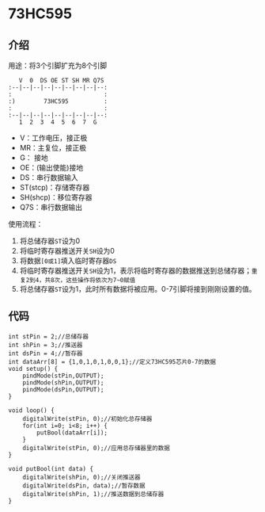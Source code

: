 # 73HC595

## 介绍

用途：将3个引脚扩充为8个引脚

```
   V  0  DS OE ST SH MR Q7S  
:--|--|--|--|--|--|--|--|--:
:                          :
:)        73HC595          :
:                          :
:--|--|--|--|--|--|--|--|--:
   1  2  3  4  5  6  7  G
```

- V：工作电压，接正极
- MR：主复位，接正极
- G： 接地
- OE：(输出使能)接地 
- DS：串行数据输入
- ST(stcp)：存储寄存器
- SH(shcp)：移位寄存器
- Q7S：串行数据输出

使用流程：

1. 将总储存器`ST`设为0
2. 将临时寄存器推送开关`SH`设为0
3. 将数据`[0或1]`填入临时寄存器`DS`
4. 将临时寄存器推送开关`SH`设为1，表示将临时寄存器的数据推送到总储存器；`重复2到4，共8次，这些操作将依次为7~0赋值`
5. 将总储存器`ST`设为1，此时所有数据将被应用。0-7引脚将接到刚刚设置的值。

## 代码

```
int stPin = 2;//总储存器
int shPin = 3;//推送器
int dsPin = 4;//暂存器
int dataArr[8] = {1,0,1,0,1,0,0,1};//定义73HC595芯片0-7的数据
void setup() {
    pindMode(stPin,OUTPUT);
    pindMode(shPin,OUTPUT);
    pindMode(dsPin,OUTPUT);
}

void loop() {
    digitalWrite(stPin, 0);//初始化总存储器
    for(int i=0; i<8; i++) {
        putBool(dataArr[i]);
    }
    digitalWrite(stPin, 0);//应用总存储器里的数据
}

void putBool(int data) {
    digitalWrite(shPin, 0);//关闭推送器
    digitalWrite(dsPin, data);//暂存数据
    digitalWrite(shPin, 1);//推送数据到总储存器
}

```
